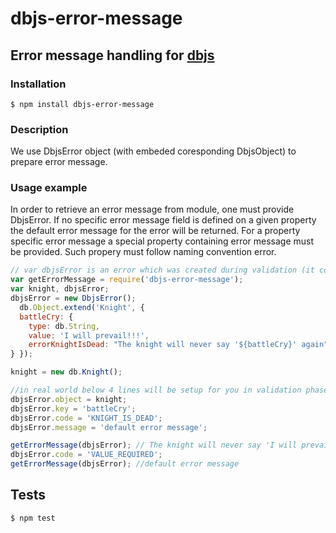 # dbjs-error-message
## Error message handling for [dbjs](https://github.com/medikoo/dbjs)

### Installation

	$ npm install dbjs-error-message

### Description

We use DbjsError object (with embeded coresponding DbjsObject) to prepare error message.

### Usage example

In order to retrieve an error message from module, one must provide DbjsError. If no specific error message field is defined on a given property the default error message for the error will be returned. For a property specific error message a special property containing error message must be provided. Such propery must follow naming convention error<DbjsErrorCodeCamelCase>.

```javascript
// var dbjsError is an error which was created during validation (it contains a Knight object)
var getErrorMessage = require('dbjs-error-message');
var knight, dbjsError;
dbjsError = new DbjsError();
  db.Object.extend('Knight', {
  battleCry: {
    type: db.String,
    value: 'I will prevail!!!',
    errorKnightIsDead: "The knight will never say '${battleCry}' again"
} });

knight = new db.Knight();

//in real world below 4 lines will be setup for you in validation phase
dbjsError.object = knight;
dbjsError.key = 'battleCry';
dbjsError.code = 'KNIGHT_IS_DEAD';
dbjsError.message = 'default error message';

getErrorMessage(dbjsError); // The knight will never say 'I will prevail!!!' again
dbjsError.code = 'VALUE_REQUIRED';
getErrorMessage(dbjsError); //default error message

```

## Tests

	$ npm test
